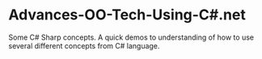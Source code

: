 # Advances-OO-Tech-Using-C#.net
Some C# Sharp concepts. A quick demos to understanding of how to use several different concepts from C# language.

